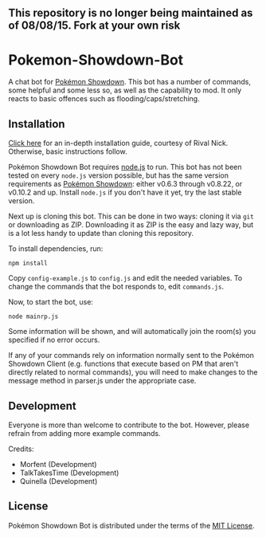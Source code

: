 ## This repository is no longer being maintained as of 08/08/15. Fork at your own risk

Pokemon-Showdown-Bot
====================

A chat bot for [Pokémon Showdown][1]. This bot has a number of commands, some helpful and some less so, as well as the capability to mod. It only reacts to basic offences such as flooding/caps/stretching.

  [1]: http://www.pokemonshowdown.com/


Installation
------------

[Click here][4] for an in-depth installation guide, courtesy of Rival Nick. Otherwise, basic instructions follow.

Pokémon Showdown Bot requires [node.js][2] to run.
This bot has not been tested on every `node.js` version possible, but has the same version requirements as [Pokémon Showdown][3]: either v0.6.3 through v0.8.22, or v0.10.2 and up.
Install `node.js` if you don't have it yet, try the last stable version.

Next up is cloning this bot. This can be done in two ways: cloning it via `git` or downloading as ZIP.
Downloading it as ZIP is the easy and lazy way, but is a lot less handy to update than cloning this repository.

To install dependencies, run:

    npm install

Copy `config-example.js` to `config.js` and edit the needed variables.
To change the commands that the bot responds to, edit `commands.js`.

Now, to start the bot, use:

    node mainrp.js

Some information will be shown, and will automatically join the room(s) you specified if no error occurs.

  [2]: http://nodejs.org/
  [3]: https://github.com/Zarel/Pokemon-Showdown
  [4]: https://github.com/RivalNick/PS-Bot/wiki/How-To-set-up-Bot

If any of your commands rely on information normally sent to the Pokémon Showdown Client (e.g. functions that execute based on PM that aren't directly related to normal commands), you will need to make changes to the message method in parser.js under the appropriate case.

Development
-----------

Everyone is more than welcome to contribute to the bot.
However, please refrain from adding more example commands.

Credits:
 - Morfent (Development)
 - TalkTakesTime (Development)
 - Quinella (Development)

License
-------

Pokémon Showdown Bot is distributed under the terms of the [MIT License][5].

  [5]: https://github.com/Quinella/Pokemon-Showdown-Bot/blob/master/LICENSE
